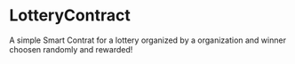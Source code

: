 # LotteryContract

A simple Smart Contrat for a lottery organized by a organization and winner choosen randomly and rewarded! 
